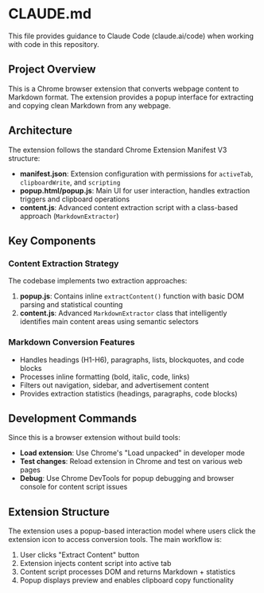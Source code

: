 # CLAUDE.md

This file provides guidance to Claude Code (claude.ai/code) when working with code in this repository.

## Project Overview

This is a Chrome browser extension that converts webpage content to Markdown format. The extension provides a popup interface for extracting and copying clean Markdown from any webpage.

## Architecture

The extension follows the standard Chrome Extension Manifest V3 structure:

- **manifest.json**: Extension configuration with permissions for `activeTab`, `clipboardWrite`, and `scripting`
- **popup.html/popup.js**: Main UI for user interaction, handles extraction triggers and clipboard operations
- **content.js**: Advanced content extraction script with a class-based approach (`MarkdownExtractor`)

## Key Components

### Content Extraction Strategy
The codebase implements two extraction approaches:
1. **popup.js**: Contains inline `extractContent()` function with basic DOM parsing and statistical counting
2. **content.js**: Advanced `MarkdownExtractor` class that intelligently identifies main content areas using semantic selectors

### Markdown Conversion Features
- Handles headings (H1-H6), paragraphs, lists, blockquotes, and code blocks
- Processes inline formatting (bold, italic, code, links)
- Filters out navigation, sidebar, and advertisement content
- Provides extraction statistics (headings, paragraphs, code blocks)

## Development Commands

Since this is a browser extension without build tools:

- **Load extension**: Use Chrome's "Load unpacked" in developer mode
- **Test changes**: Reload extension in Chrome and test on various web pages
- **Debug**: Use Chrome DevTools for popup debugging and browser console for content script issues

## Extension Structure

The extension uses a popup-based interaction model where users click the extension icon to access conversion tools. The main workflow is:
1. User clicks "Extract Content" button
2. Extension injects content script into active tab
3. Content script processes DOM and returns Markdown + statistics
4. Popup displays preview and enables clipboard copy functionality